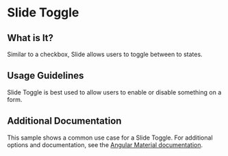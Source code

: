 # Slide Toggle

## What is It?
Similar to a checkbox, Slide allows users to toggle between to states.  

## Usage Guidelines
Slide Toggle is best used to allow users to enable or disable something on a form.

## Additional Documentation
This sample shows a common use case for a Slide Toggle.  For additional options and documentation, see the [Angular Material documentation](https://material.angular.io/components/slide-toggle/overview).
